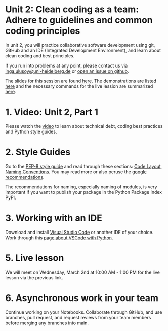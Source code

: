 # Unit 2: Clean coding as a team: Adhere to guidelines and common coding principles

In unit 2, you will practice collaborative software development using git, GitHub and an IDE (Integrated Development Environment), and learn about clean coding and best principles.

If you run into problems at any point, please contact us via inga.ulusoy@uni-heidelberg.de or [open an issue on github](https://github.com/ssciwr/sustainable_development_course/issues).

The slides for this session are found [here](./unit2_SSD_SSC.pdf). The demonstrations are listed [here](./DEMONSTRATIONS.md) and the necessary commands for the live lession are summarized [here](./STEPS.md).

# 1. Video: Unit 2, Part 1
Please watch the [video](https://youtu.be/OqqM6NETPg0) to learn about technical debt, coding best practices and Python style guides.

# 2. Style Guides
Go to the [PEP-8 style guide](https://pep8.org/) and read through these sections: [Code Layout](https://pep8.org/#code-lay-out), [Naming Conventions](https://pep8.org/#naming-conventions). You may read more or also peruse the [google recommendations](https://google.github.io/styleguide/pyguide.html).

The recommendations for naming, especially naming of modules, is very important if you want to publish your package in the Python Package Index PyPI.

# 3. Working with an IDE
Download and install [Visual Studio Code](https://code.visualstudio.com/) or another IDE of your choice. Work through this [page about VSCode with Python](https://code.visualstudio.com/docs/python/python-tutorial).

# 5. Live lesson
We will meet on Wednesday, March 2nd at 10:00 AM - 1:00 PM for the live lesson via the previous link. 

# 6. Asynchronous work in your team
Continue working on your Notebooks. Collaborate through GitHub, and use branches, pull request, and request reviews from your team members before merging any branches into main.


